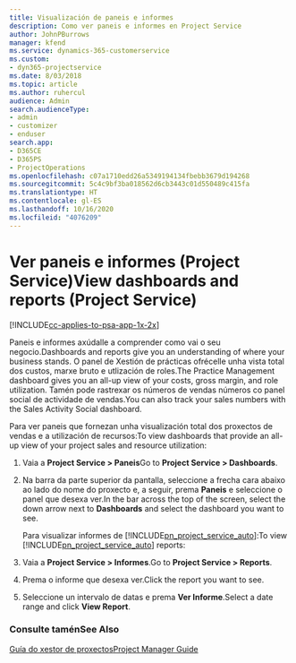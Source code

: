 ```yaml
---
title: Visualización de paneis e informes
description: Como ver paneis e informes en Project Service
author: JohnPBurrows
manager: kfend
ms.service: dynamics-365-customerservice
ms.custom:
- dyn365-projectservice
ms.date: 8/03/2018
ms.topic: article
ms.author: ruhercul
audience: Admin
search.audienceType:
- admin
- customizer
- enduser
search.app:
- D365CE
- D365PS
- ProjectOperations
ms.openlocfilehash: c07a1710edd26a5349194134fbebb3679d194268
ms.sourcegitcommit: 5c4c9bf3ba018562d6cb3443c01d550489c415fa
ms.translationtype: HT
ms.contentlocale: gl-ES
ms.lasthandoff: 10/16/2020
ms.locfileid: "4076209"
---
```

# <a name="view-dashboards-and-reports-project-service"></a><span data-ttu-id="b3ed6-103">Ver paneis e informes (Project Service)</span><span class="sxs-lookup"><span data-stu-id="b3ed6-103">View dashboards and reports (Project Service)</span></span>

[!INCLUDE[cc-applies-to-psa-app-1x-2x](../includes/cc-applies-to-psa-app-1x-2x.md)]

<span data-ttu-id="b3ed6-104">Paneis e informes axúdalle a comprender como vai o seu negocio.</span><span class="sxs-lookup"><span data-stu-id="b3ed6-104">Dashboards and reports give you an understanding of where your business stands.</span></span> <span data-ttu-id="b3ed6-105">O panel de Xestión de prácticas ofrécelle unha vista total dos custos, marxe bruto e utlización de roles.</span><span class="sxs-lookup"><span data-stu-id="b3ed6-105">The Practice Management dashboard gives you an all-up view of your costs, gross margin, and role utilization.</span></span> <span data-ttu-id="b3ed6-106">Tamén pode rastrexar os números de vendas números co panel social de actividade de vendas.</span><span class="sxs-lookup"><span data-stu-id="b3ed6-106">You can also track your sales numbers with the Sales Activity Social dashboard.</span></span>  
  
 <span data-ttu-id="b3ed6-107">Para ver paneis que fornezan unha visualización total dos proxectos de vendas e a utilización de recursos:</span><span class="sxs-lookup"><span data-stu-id="b3ed6-107">To view dashboards that provide an all-up view of your project sales and resource utilization:</span></span>  
  
1. <span data-ttu-id="b3ed6-108">Vaia a **Project Service > Paneis**</span><span class="sxs-lookup"><span data-stu-id="b3ed6-108">Go to **Project Service > Dashboards**.</span></span>  
  
2. <span data-ttu-id="b3ed6-109">Na barra da parte superior da pantalla, seleccione a frecha cara abaixo ao lado do nome do proxecto e, a seguir, prema **Paneis** e seleccione o panel que desexa ver.</span><span class="sxs-lookup"><span data-stu-id="b3ed6-109">In the bar across the top of the screen, select the down arrow next to **Dashboards** and select the dashboard you want to see.</span></span>  
  
   <span data-ttu-id="b3ed6-110">Para visualizar informes de [!INCLUDE[pn_project_service_auto](../includes/pn-project-service-auto.md)]:</span><span class="sxs-lookup"><span data-stu-id="b3ed6-110">To view [!INCLUDE[pn_project_service_auto](../includes/pn-project-service-auto.md)] reports:</span></span>  
  
3. <span data-ttu-id="b3ed6-111">Vaia a **Project Service > Informes**.</span><span class="sxs-lookup"><span data-stu-id="b3ed6-111">Go to **Project Service > Reports**.</span></span>  
  
4. <span data-ttu-id="b3ed6-112">Prema o informe que desexa ver.</span><span class="sxs-lookup"><span data-stu-id="b3ed6-112">Click the report you want to see.</span></span>  
  
5. <span data-ttu-id="b3ed6-113">Seleccione un intervalo de datas e prema **Ver Informe**.</span><span class="sxs-lookup"><span data-stu-id="b3ed6-113">Select a date range and click **View Report**.</span></span>  
  
### <a name="see-also"></a><span data-ttu-id="b3ed6-114">Consulte tamén</span><span class="sxs-lookup"><span data-stu-id="b3ed6-114">See Also</span></span>  
 [<span data-ttu-id="b3ed6-115">Guía do xestor de proxectos</span><span class="sxs-lookup"><span data-stu-id="b3ed6-115">Project Manager Guide</span></span>](../psa/project-manager-guide.md)
